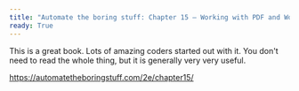 ```yaml
---
title: "Automate the boring stuff: Chapter 15 – Working with PDF and Word docs"
ready: True
---
```


This is a great book. Lots of amazing coders started out with it. You don't need to read the whole thing, but it is generally very very useful.

https://automatetheboringstuff.com/2e/chapter15/
